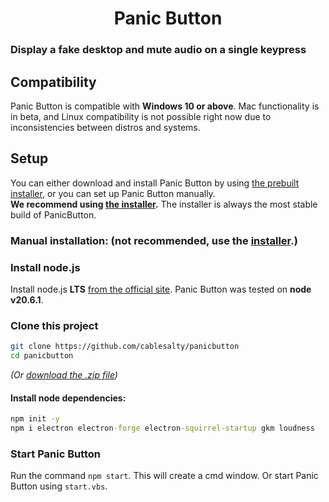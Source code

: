 <h1 style="text-align:center"><b>Panic Button</b></h1>

### Display a fake desktop and mute audio on a single keypress

## Compatibility
Panic Button is compatible with **Windows 10 or above**. Mac functionality is in beta, and Linux compatibility is not possible right now due to inconsistencies between distros and systems.

## Setup
You can either download and install Panic Button by using [the prebuilt installer](https://github.com/cablesalty/PanicButton/releases/download/Production/PanicButton-1.0.0-Setup.exe), or you can set up Panic Button manually.  
**We recommend using [the installer](https://github.com/cablesalty/PanicButton/releases/download/Production/PanicButton-1.0.0-Setup.exe).** The installer is always the most stable build of PanicButton.

### Manual installation: (not recommended, use the [installer](https://github.com/cablesalty/PanicButton/releases/download/Production/PanicButton-1.0.0-Setup.exe).)
### Install node.js
Install node.js **LTS** [from the official site](https://nodejs.org/). Panic Button was tested on **node v20.6.1**. 

### Clone this project
```sh
git clone https://github.com/cablesalty/panicbutton
cd panicbutton
```
*(Or [download the .zip file](https://github.com/cablesalty/PanicButton/archive/refs/heads/main.zip))*

#### Install node dependencies:
```bat
npm init -y
npm i electron electron-forge electron-squirrel-startup gkm loudness
```

### Start Panic Button
Run the command `npm start`. This will create a cmd window. Or start Panic Button using `start.vbs`.

<!-- ## Donation
If you want to support the project financially, you can either [donate using GitHub](), [PayPal](), or [cryptocurrency]().

Any form of donation is well appreciated! -->
